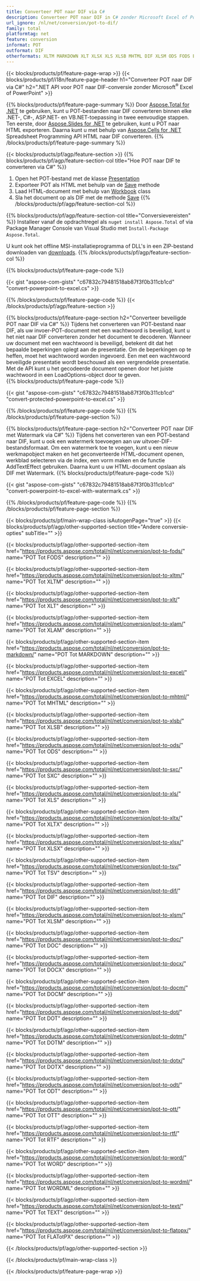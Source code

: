 ```yaml
---
title: Converteer POT naar DIF via C#
description: Converteer POT naar DIF in C# zonder Microsoft Excel of Powerpoint te gebruiken
url_ignore: /nl/net/conversion/pot-to-dif/
family: total
platformtag: net
feature: conversion
informat: POT
outformat: DIF
otherformats: XLTM MARKDOWN XLT XLSX XLS XLSB MHTML DIF XLSM ODS FODS EXCEL XLAM TSV SXC XLTX DOC DOCX DOCM DOT DOTM DOTX ODT OTT RTF WORD WORDML TEXT FLATOPX
---
```

{{< blocks/products/pf/feature-page-wrap >}}
{{< blocks/products/pf/i18n/feature-page-header h1="Converteer POT naar DIF via C#" h2=".NET API voor POT naar DIF-conversie zonder Microsoft<sup>&reg;</sup> Excel of PowerPoint" >}}

{{% blocks/products/pf/feature-page-summary %}}
Door [Aspose.Total for .NET](https://products.aspose.com/total/net/) te gebruiken, kunt u POT-bestanden naar DIF converteren binnen elke .NET-, C#-, ASP.NET- en VB.NET-toepassing in twee eenvoudige stappen. Ten eerste, door [Aspose.Slides for .NET](https://products.aspose.com/slides/net/) te gebruiken, kunt u POT naar HTML exporteren. Daarna kunt u met behulp van [Aspose.Cells for .NET](https://products.aspose.com/cells/net/) Spreadsheet Programming API HTML naar DIF converteren.
{{% /blocks/products/pf/feature-page-summary  %}}

{{< blocks/products/pf/agp/feature-section >}}
{{% blocks/products/pf/agp/feature-section-col title="Hoe POT naar DIF te converteren via C#" %}}
1. Open het POT-bestand met de klasse [Presentation](https://apireference.aspose.com/slides/net/aspose.slides/presentation)
2. Exporteer POT als HTML met behulp van de [Save](https://apireference.aspose.com/slides/net/aspose.slides.presentation/save/methods/5) methode
3. Laad HTML-document met behulp van [Workbook](https://apireference.aspose.com/cells/net/aspose.cells/workbook) class
4. Sla het document op als DIF met de methode [Save](https://apireference.aspose.com/cells/net/aspose.cells.workbook/save/methods/4)
{{% /blocks/products/pf/agp/feature-section-col %}}

{{% blocks/products/pf/agp/feature-section-col title="Conversievereisten" %}}
Installeer vanaf de opdrachtregel als ```nuget install Aspose.Total``` of via Package Manager Console van Visual Studio met ```Install-Package Aspose.Total```.

U kunt ook het offline MSI-installatieprogramma of DLL's in een ZIP-bestand downloaden van [downloads](https://downloads.aspose.com/total/net).
{{% /blocks/products/pf/agp/feature-section-col %}}

{{% blocks/products/pf/feature-page-code %}}

{{< gist "aspose-com-gists" "c67832c79481518ab87f3f0b311cb1cd" "convert-powerpoint-to-excel.cs" >}}


{{% /blocks/products/pf/feature-page-code %}}
{{< /blocks/products/pf/agp/feature-section >}}

{{% blocks/products/pf/feature-page-section  h2="Converteer beveiligde POT naar DIF via C#" %}}
Tijdens het converteren van POT-bestand naar DIF, als uw invoer-POT-document met een wachtwoord is beveiligd, kunt u het niet naar DIF converteren zonder het document te decoderen. Wanneer uw document met een wachtwoord is beveiligd, betekent dit dat het bepaalde beperkingen oplegt aan de presentatie. Om de beperkingen op te heffen, moet het wachtwoord worden ingevoerd. Een met een wachtwoord beveiligde presentatie wordt beschouwd als een vergrendelde presentatie. Met de API kunt u het gecodeerde document openen door het juiste wachtwoord in een LoadOptions-object door te geven.  
{{% blocks/products/pf/feature-page-code %}}

{{< gist "aspose-com-gists" "c67832c79481518ab87f3f0b311cb1cd" "convert-protected-powerpoint-to-excel.cs" >}}

{{% /blocks/products/pf/feature-page-code  %}}
{{% /blocks/products/pf/feature-page-section %}}

{{% blocks/products/pf/feature-page-section  h2="Converteer POT naar DIF met Watermark via C#" %}}
Tijdens het converteren van een POT-bestand naar DIF, kunt u ook een watermerk toevoegen aan uw uitvoer-DIF-bestandsformaat. Om een watermerk toe te voegen, kunt u een nieuw werkmapobject maken en het geconverteerde HTML-document openen, werkblad selecteren via de index, een vorm maken en de functie AddTextEffect gebruiken. Daarna kunt u uw HTML-document opslaan als DIF met Watermark. 
{{% blocks/products/pf/feature-page-code %}}

{{< gist "aspose-com-gists" "c67832c79481518ab87f3f0b311cb1cd" "convert-powerpoint-to-excel-with-watermark.cs" >}}

{{% /blocks/products/pf/feature-page-code  %}}
{{% /blocks/products/pf/feature-page-section %}}

{{< blocks/products/pf/main-wrap-class isAutogenPage="true" >}}
{{< blocks/products/pf/agp/other-supported-section title="Andere conversie-opties" subTitle="" >}}

{{< blocks/products/pf/agp/other-supported-section-item href="https://products.aspose.com/total/nl/net/conversion/pot-to-fods/" name="POT Tot FODS" description="" >}}

{{< blocks/products/pf/agp/other-supported-section-item href="https://products.aspose.com/total/nl/net/conversion/pot-to-xltm/" name="POT Tot XLTM" description="" >}}

{{< blocks/products/pf/agp/other-supported-section-item href="https://products.aspose.com/total/nl/net/conversion/pot-to-xlt/" name="POT Tot XLT" description="" >}}

{{< blocks/products/pf/agp/other-supported-section-item href="https://products.aspose.com/total/nl/net/conversion/pot-to-xlam/" name="POT Tot XLAM" description="" >}}

{{< blocks/products/pf/agp/other-supported-section-item href="https://products.aspose.com/total/nl/net/conversion/pot-to-markdown/" name="POT Tot MARKDOWN" description="" >}}

{{< blocks/products/pf/agp/other-supported-section-item href="https://products.aspose.com/total/nl/net/conversion/pot-to-excel/" name="POT Tot EXCEL" description="" >}}

{{< blocks/products/pf/agp/other-supported-section-item href="https://products.aspose.com/total/nl/net/conversion/pot-to-mhtml/" name="POT Tot MHTML" description="" >}}

{{< blocks/products/pf/agp/other-supported-section-item href="https://products.aspose.com/total/nl/net/conversion/pot-to-xlsb/" name="POT Tot XLSB" description="" >}}

{{< blocks/products/pf/agp/other-supported-section-item href="https://products.aspose.com/total/nl/net/conversion/pot-to-ods/" name="POT Tot ODS" description="" >}}

{{< blocks/products/pf/agp/other-supported-section-item href="https://products.aspose.com/total/nl/net/conversion/pot-to-sxc/" name="POT Tot SXC" description="" >}}

{{< blocks/products/pf/agp/other-supported-section-item href="https://products.aspose.com/total/nl/net/conversion/pot-to-xls/" name="POT Tot XLS" description="" >}}

{{< blocks/products/pf/agp/other-supported-section-item href="https://products.aspose.com/total/nl/net/conversion/pot-to-xltx/" name="POT Tot XLTX" description="" >}}

{{< blocks/products/pf/agp/other-supported-section-item href="https://products.aspose.com/total/nl/net/conversion/pot-to-xlsx/" name="POT Tot XLSX" description="" >}}

{{< blocks/products/pf/agp/other-supported-section-item href="https://products.aspose.com/total/nl/net/conversion/pot-to-tsv/" name="POT Tot TSV" description="" >}}

{{< blocks/products/pf/agp/other-supported-section-item href="https://products.aspose.com/total/nl/net/conversion/pot-to-dif/" name="POT Tot DIF" description="" >}}

{{< blocks/products/pf/agp/other-supported-section-item href="https://products.aspose.com/total/nl/net/conversion/pot-to-xlsm/" name="POT Tot XLSM" description="" >}}

{{< blocks/products/pf/agp/other-supported-section-item href="https://products.aspose.com/total/nl/net/conversion/pot-to-doc/" name="POT Tot DOC" description="" >}}

{{< blocks/products/pf/agp/other-supported-section-item href="https://products.aspose.com/total/nl/net/conversion/pot-to-docx/" name="POT Tot DOCX" description="" >}}

{{< blocks/products/pf/agp/other-supported-section-item href="https://products.aspose.com/total/nl/net/conversion/pot-to-docm/" name="POT Tot DOCM" description="" >}}

{{< blocks/products/pf/agp/other-supported-section-item href="https://products.aspose.com/total/nl/net/conversion/pot-to-dot/" name="POT Tot DOT" description="" >}}

{{< blocks/products/pf/agp/other-supported-section-item href="https://products.aspose.com/total/nl/net/conversion/pot-to-dotm/" name="POT Tot DOTM" description="" >}}

{{< blocks/products/pf/agp/other-supported-section-item href="https://products.aspose.com/total/nl/net/conversion/pot-to-dotx/" name="POT Tot DOTX" description="" >}}

{{< blocks/products/pf/agp/other-supported-section-item href="https://products.aspose.com/total/nl/net/conversion/pot-to-odt/" name="POT Tot ODT" description="" >}}

{{< blocks/products/pf/agp/other-supported-section-item href="https://products.aspose.com/total/nl/net/conversion/pot-to-ott/" name="POT Tot OTT" description="" >}}

{{< blocks/products/pf/agp/other-supported-section-item href="https://products.aspose.com/total/nl/net/conversion/pot-to-rtf/" name="POT Tot RTF" description="" >}}

{{< blocks/products/pf/agp/other-supported-section-item href="https://products.aspose.com/total/nl/net/conversion/pot-to-word/" name="POT Tot WORD" description="" >}}

{{< blocks/products/pf/agp/other-supported-section-item href="https://products.aspose.com/total/nl/net/conversion/pot-to-wordml/" name="POT Tot WORDML" description="" >}}

{{< blocks/products/pf/agp/other-supported-section-item href="https://products.aspose.com/total/nl/net/conversion/pot-to-text/" name="POT Tot TEXT" description="" >}}

{{< blocks/products/pf/agp/other-supported-section-item href="https://products.aspose.com/total/nl/net/conversion/pot-to-flatopx/" name="POT Tot FLATotPX" description="" >}}



{{< /blocks/products/pf/agp/other-supported-section >}}

{{< /blocks/products/pf/main-wrap-class >}}

{{< /blocks/products/pf/feature-page-wrap >}}